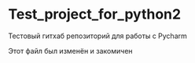 # Test_project_for_python2
Тестовый гитхаб репозиторий для работы с Pycharm

Этот файл был изменён и закомичен
